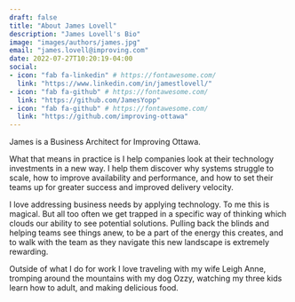 ```yaml
---
draft: false
title: "About James Lovell"
description: "James Lovell's Bio"
image: "images/authors/james.jpg"
email: "james.lovell@improving.com"
date: 2022-07-27T10:20:19-04:00
social:
- icon: "fab fa-linkedin" # https://fontawesome.com/
  link: "https://www.linkedin.com/in/jamestlovell/"
- icon: "fab fa-github" # https://fontawesome.com/
  link: "https://github.com/JamesYopp"
- icon: "fab fa-github" # https://fontawesome.com/
  link: "https://github.com/improving-ottawa"
---
```


James is a Business Architect for Improving Ottawa. 

What that means in practice is I help companies look at their technology investments in a new way. I help them discover why systems struggle to scale, how to improve availability and performance, and how to set their teams up for greater success and improved delivery velocity. 

I love addressing business needs by applying technology. To me this is magical. But all too often we get trapped in a specific way of thinking which clouds our ability to see potential solutions. Pulling back the blinds and helping teams see things anew, to be a part of the energy this creates, and to walk with the team as they navigate this new landscape is extremely rewarding.

Outside of what I do for work I love traveling with my wife Leigh Anne, tromping around the mountains with my dog Ozzy, watching my three kids learn how to adult, and making delicious food.



